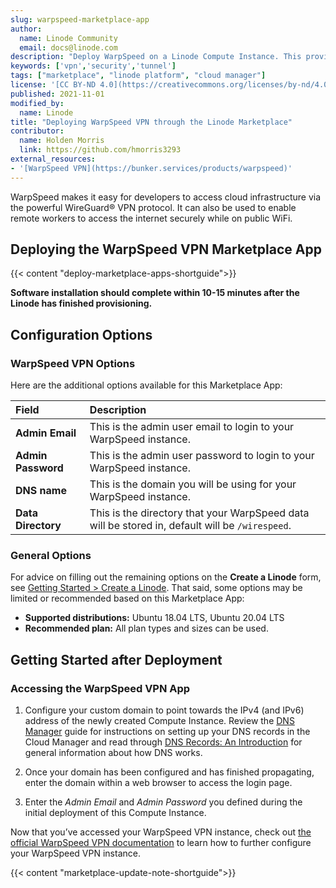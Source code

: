 ```yaml
---
slug: warpspeed-marketplace-app
author:
  name: Linode Community
  email: docs@linode.com
description: "Deploy WarpSpeed on a Linode Compute Instance. This provides you with one of the fastest, easiest to use, and most secure VPN gateway software."
keywords: ['vpn','security','tunnel']
tags: ["marketplace", "linode platform", "cloud manager"]
license: '[CC BY-ND 4.0](https://creativecommons.org/licenses/by-nd/4.0)'
published: 2021-11-01
modified_by:
  name: Linode
title: "Deploying WarpSpeed VPN through the Linode Marketplace"
contributor:
  name: Holden Morris
  link: https://github.com/hmorris3293
external_resources:
- '[WarpSpeed VPN](https://bunker.services/products/warpspeed)'
---
```


WarpSpeed makes it easy for developers to access cloud infrastructure via the powerful WireGuard® VPN protocol. It can also be used to enable remote workers to access the internet securely while on public WiFi.

## Deploying the WarpSpeed VPN Marketplace App

{{< content "deploy-marketplace-apps-shortguide">}}

**Software installation should complete within 10-15 minutes after the Linode has finished provisioning.**

## Configuration Options

### WarpSpeed VPN Options

Here are the additional options available for this Marketplace App:

| **Field** | **Description** |
|:--------------|:------------|
| **Admin Email** | This is the admin user email to login to your WarpSpeed instance. |
| **Admin Password** | This is the admin user password to login to your WarpSpeed instance. |
| **DNS name** | This is the domain you will be using for your WarpSpeed instance. |
| **Data Directory** | This is the directory that your WarpSpeed data will be stored in, default will be `/wirespeed`. |

### General Options

For advice on filling out the remaining options on the **Create a Linode** form, see [Getting Started > Create a Linode](/docs/guides/getting-started/#create-a-linode). That said, some options may be limited or recommended based on this Marketplace App:

- **Supported distributions:** Ubuntu 18.04 LTS, Ubuntu 20.04 LTS
- **Recommended plan:** All plan types and sizes can be used.

## Getting Started after Deployment

### Accessing the WarpSpeed VPN App

1.  Configure your custom domain to point towards the IPv4 (and IPv6) address of the newly created Compute Instance. Review the [DNS Manager](/docs/guides/dns-manager/) guide for instructions on setting up your DNS records in the Cloud Manager and read through [DNS Records: An Introduction](/docs/guides/dns-records-an-introduction/) for general information about how DNS works.

1.  Once your domain has been configured and has finished propagating, enter the domain within a web browser to access the login page.

1.  Enter the *Admin Email* and *Admin Password* you defined during the initial deployment of this Compute Instance.

Now that you’ve accessed your WarpSpeed VPN instance, check out [the official WarpSpeed VPN documentation](https://bunker.services/products/warpspeed/install-linode) to learn how to further configure your WarpSpeed VPN instance.

{{< content "marketplace-update-note-shortguide">}}
